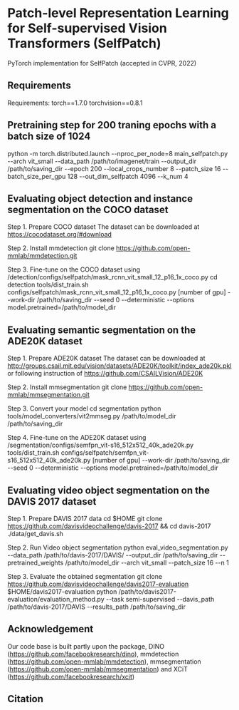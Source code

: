 # Patch-level Representation Learning for Self-supervised Vision Transformers (SelfPatch)

PyTorch implementation for SelfPatch (accepted in CVPR, 2022)

## Requirements
Requirements: torch==1.7.0 torchvision==0.8.1

## Pretraining step for 200 traning epochs with a batch size of 1024
python -m torch.distributed.launch --nproc_per_node=8 main_selfpatch.py --arch vit_small --data_path /path/to/imagenet/train --output_dir /path/to/saving_dir --epoch 200 --local_crops_number 8 --patch_size 16 --batch_size_per_gpu 128 --out_dim_selfpatch 4096 --k_num 4

## Evaluating object detection and instance segmentation on the COCO dataset
Step 1. Prepare COCO dataset
The dataset can be downloaded at https://cocodataset.org/#download

Step 2. Install mmdetection
git clone https://github.com/open-mmlab/mmdetection.git

Step 3. Fine-tune on the COCO dataset using /detection/configs/selfpatch/mask_rcnn_vit_small_12_p16_1x_coco.py
cd detection
tools/dist_train.sh configs/selfpatch/mask_rcnn_vit_small_12_p16_1x_coco.py [number of gpu] --work-dir /path/to/saving_dir --seed 0 --deterministic --options model.pretrained=/path/to/model_dir

## Evaluating semantic segmentation on the ADE20K dataset
Step 1. Prepare ADE20K dataset
The dataset can be downloaded at http://groups.csail.mit.edu/vision/datasets/ADE20K/toolkit/index_ade20k.pkl
or following instruction of https://github.com/CSAILVision/ADE20K

Step 2. Install mmsegmentation
git clone https://github.com/open-mmlab/mmsegmentation.git

Step 3. Convert your model
cd segmentation
python tools/model_converters/vit2mmseg.py /path/to/model_dir /path/to/saving_dir

Step 4. Fine-tune on the ADE20K dataset using /segmentation/configs/semfpn_vit-s16_512x512_40k_ade20k.py
tools/dist_train.sh configs/selfpatch/semfpn_vit-s16_512x512_40k_ade20k.py [number of gpu] --work-dir /path/to/saving_dir --seed 0 --deterministic --options model.pretrained=/path/to/model_dir

## Evaluating video object segmentation on the DAVIS 2017 dataset
Step 1. Prepare DAVIS 2017 data
cd $HOME
git clone https://github.com/davisvideochallenge/davis-2017 && cd davis-2017
./data/get_davis.sh

Step 2. Run Video object segmentation
python eval_video_segmentation.py --data_path /path/to/davis-2017/DAVIS/ --output_dir /path/to/saving_dir --pretrained_weights /path/to/model_dir --arch vit_small --patch_size 16 --n 1

Step 3. Evaluate the obtained segmentation
git clone https://github.com/davisvideochallenge/davis2017-evaluation $HOME/davis2017-evaluation
python /path/to/davis2017-evaluation/evaluation_method.py --task semi-supervised --davis_path /path/to/davis-2017/DAVIS --results_path /path/to/saving_dir

## Acknowledgement
Our code base is built partly upon the package, DINO (https://github.com/facebookresearch/dino), mmdetection (https://github.com/open-mmlab/mmdetection), mmsegmentation (https://github.com/open-mmlab/mmsegmentation) and XCiT (https://github.com/facebookresearch/xcit)

## Citation
